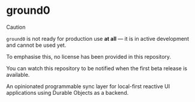 # ground0

> [!CAUTION]
>
> `ground0` is not ready for production use **at all** &mdash; it is in active development and cannot be used yet.
>
> To emphasise this, no license has been provided in this repository.
>
> You can watch this repository to be notified when the first beta release is available.

An opinionated programmable sync layer for local-first reactive UI applications using Durable Objects as a backend.
